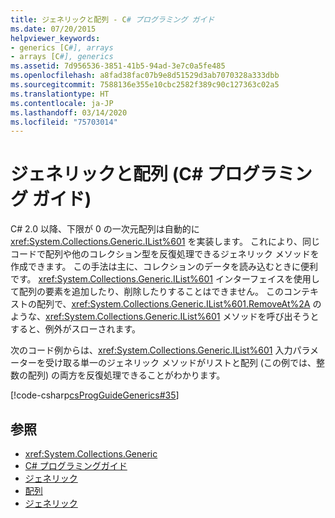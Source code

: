 ```yaml
---
title: ジェネリックと配列 - C# プログラミング ガイド
ms.date: 07/20/2015
helpviewer_keywords:
- generics [C#], arrays
- arrays [C#], generics
ms.assetid: 7d956536-3851-41b5-94ad-3e7c0a5fe485
ms.openlocfilehash: a8fad38fac07b9e8d51529d3ab7070328a333dbb
ms.sourcegitcommit: 7588136e355e10cbc2582f389c90c127363c02a5
ms.translationtype: HT
ms.contentlocale: ja-JP
ms.lasthandoff: 03/14/2020
ms.locfileid: "75703014"
---
```

# <a name="generics-and-arrays-c-programming-guide"></a>ジェネリックと配列 (C# プログラミング ガイド)
C# 2.0 以降、下限が 0 の一次元配列は自動的に <xref:System.Collections.Generic.IList%601> を実装します。 これにより、同じコードで配列や他のコレクション型を反復処理できるジェネリック メソッドを作成できます。 この手法は主に、コレクションのデータを読み込むときに便利です。 <xref:System.Collections.Generic.IList%601> インターフェイスを使用して配列の要素を追加したり、削除したりすることはできません。 このコンテキストの配列で、<xref:System.Collections.Generic.IList%601.RemoveAt%2A> のような、<xref:System.Collections.Generic.IList%601> メソッドを呼び出そうとすると、例外がスローされます。  
  
 次のコード例からは、<xref:System.Collections.Generic.IList%601> 入力パラメーターを受け取る単一のジェネリック メソッドがリストと配列 (この例では、整数の配列) の両方を反復処理できることがわかります。  
  
 [!code-csharp[csProgGuideGenerics#35](~/samples/snippets/csharp/VS_Snippets_VBCSharp/csProgGuideGenerics/CS/Generics.cs#35)]  
  
## <a name="see-also"></a>参照

- <xref:System.Collections.Generic>
- [C# プログラミングガイド](../index.md)
- [ジェネリック](./index.md)
- [配列](../arrays/index.md)
- [ジェネリック](../../../standard/generics/index.md)
